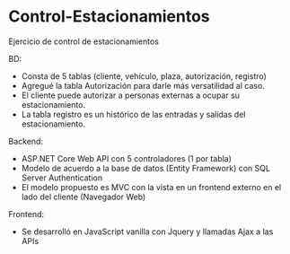 # Control-Estacionamientos

Ejercicio de control de estacionamientos

BD:

* Consta de 5 tablas (cliente, vehículo, plaza, autorización, registro)
* Agregué la tabla Autorización para darle más versatilidad al caso.
* El cliente puede autorizar a personas externas a ocupar su estacionamiento.
* La tabla registro es un histórico de las entradas y salidas del estacionamiento.

Backend:

* ASP.NET Core Web API con 5 controladores (1 por tabla)
* Modelo de acuerdo a la base de datos (Entity Framework) con SQL Server Authentication
* El modelo propuesto es MVC con la vista en un frontend externo en el lado del cliente (Navegador Web)

Frontend:

* Se desarrolló en JavaScript vanilla con Jquery y llamadas Ajax a las APIs
